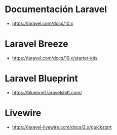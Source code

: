 # Documentación Laravel
  + https://laravel.com/docs/10.x

# Laravel Breeze
  + https://laravel.com/docs/10.x/starter-kits
  
# Laravel Blueprint
  + https://blueprint.laravelshift.com/
  
# Livewire
  + https://laravel-livewire.com/docs/2.x/quickstart



